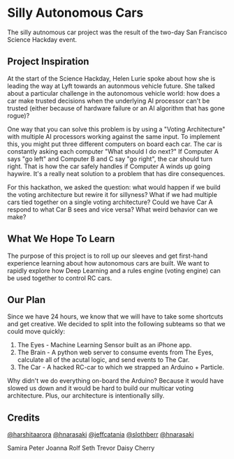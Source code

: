 # Silly Autonomous Cars
The silly autnomous car project was the result of the two-day San Francisco Science Hackday event.

## Project Inspiration
At the start of the Science Hackday, Helen Lurie spoke about how she is leading the way at Lyft towards an autonmous vehicle future. She talked about a particular challenge in the autonomous vehicle world: how does a car make trusted decisions when the underlying AI processor can't be trusted (either because of hardware failure or an AI algorithm that has gone rogue)?

One way that you can solve this problem is by using a "Voting Architecture" with multiple AI processors working against the same input. To implement this, you might put three different computers on board each car.  The car is constantly asking each computer "What should I do next?"  If Computer A says "go left" and Computer B and C say "go right", the car should turn right.  That is how the car safely handles if Computer A winds up going haywire. It's a really neat solution to a problem that has dire consequences.

For this hackathon, we asked the question: what would happen if we build the voting architecture but rewire it for sillyness?  What if we had multiple cars tied together on a single voting architecture?  Could we have Car A respond to what Car B sees and vice versa?  What weird behavior can we make?

## What We Hope To Learn
The purpose of this project is to roll up our sleeves and get first-hand experience learning about how autonomous cars are built. We want to rapidly explore how Deep Learning and a rules engine (voting engine) can be used together to control RC cars. 

## Our Plan
Since we have 24 hours, we know that we will have to take some shortcuts and get creative.  We decided to split into the following subteams so that we could move quickly:
1) The Eyes - Machine Learning Sensor built as an iPhone app.
2) The Brain - A python web server to consume events from The Eyes, calculate all of the acutal logic, and send events to The Car.
3) The Car - A hacked RC-car to which we strapped an Arduino + Particle.

Why didn't we do everything on-board the Arduino?  Because it would have slowed us down and it would be hard to build our multicar voting architecture. Plus, our architecture is intentionally silly.  

## Credits
[@harshitaarora](https://github.com/harshitaarora)
[@hnarasaki](https://github.com/hnarasaki)
[@jeffcatania](https://github.com/jeffcatania)
[@slothberr](https://github.com/slothberr)
[@hnarasaki](https://github.com/hnarasaki)

Samira
Peter
Joanna
Rolf
Seth
Trevor
Daisy
Cherry
